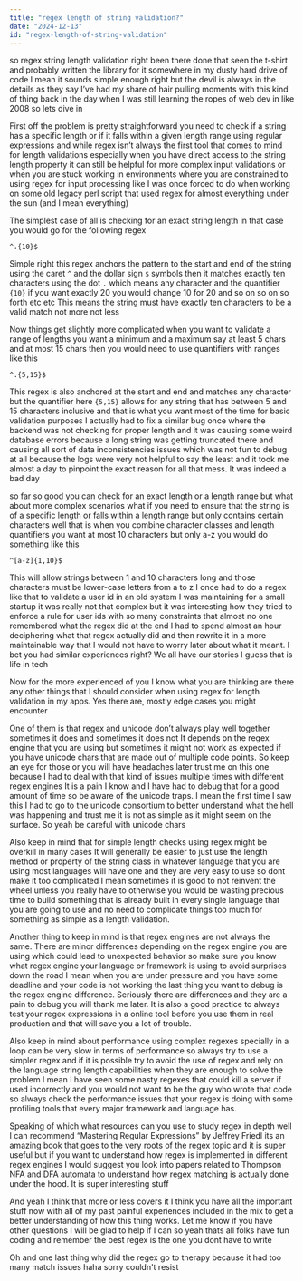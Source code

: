 ```yaml
---
title: "regex length of string validation?"
date: "2024-12-13"
id: "regex-length-of-string-validation"
---
```


 so regex string length validation right been there done that seen the t-shirt and probably written the library for it somewhere in my dusty hard drive of code I mean it sounds simple enough right but the devil is always in the details as they say I’ve had my share of hair pulling moments with this kind of thing back in the day when I was still learning the ropes of web dev in like 2008 so lets dive in

First off the problem is pretty straightforward you need to check if a string has a specific length or if it falls within a given length range using regular expressions and while regex isn’t always the first tool that comes to mind for length validations especially when you have direct access to the string length property it can still be helpful for more complex input validations or when you are stuck working in environments where you are constrained to using regex for input processing like I was once forced to do when working on some old legacy perl script that used regex for almost everything under the sun (and I mean everything)

The simplest case of all is checking for an exact string length in that case you would go for the following regex

```regex
^.{10}$
```

Simple right this regex anchors the pattern to the start and end of the string using the caret `^` and the dollar sign `$` symbols then it matches exactly ten characters using the dot `.` which means any character and the quantifier `{10}` if you want exactly 20 you would change 10 for 20 and so on so on so forth etc etc This means the string must have exactly ten characters to be a valid match not more not less

Now things get slightly more complicated when you want to validate a range of lengths you want a minimum and a maximum say at least 5 chars and at most 15 chars then you would need to use quantifiers with ranges like this

```regex
^.{5,15}$
```

This regex is also anchored at the start and end and matches any character but the quantifier here `{5,15}` allows for any string that has between 5 and 15 characters inclusive and that is what you want most of the time for basic validation purposes I actually had to fix a similar bug once where the backend was not checking for proper length and it was causing some weird database errors because a long string was getting truncated there and causing all sort of data inconsistencies issues which was not fun to debug at all because the logs were very not helpful to say the least and it took me almost a day to pinpoint the exact reason for all that mess. It was indeed a bad day

 so far so good you can check for an exact length or a length range but what about more complex scenarios what if you need to ensure that the string is of a specific length or falls within a length range but only contains certain characters well that is when you combine character classes and length quantifiers you want at most 10 characters but only a-z you would do something like this

```regex
^[a-z]{1,10}$
```

This will allow strings between 1 and 10 characters long and those characters must be lower-case letters from a to z I once had to do a regex like that to validate a user id in an old system I was maintaining for a small startup it was really not that complex but it was interesting how they tried to enforce a rule for user ids with so many constraints that almost no one remembered what the regex did at the end I had to spend almost an hour deciphering what that regex actually did and then rewrite it in a more maintainable way that I would not have to worry later about what it meant. I bet you had similar experiences right? We all have our stories I guess that is life in tech

Now for the more experienced of you I know what you are thinking are there any other things that I should consider when using regex for length validation in my apps. Yes there are, mostly edge cases you might encounter

One of them is that regex and unicode don’t always play well together sometimes it does and sometimes it does not It depends on the regex engine that you are using but sometimes it might not work as expected if you have unicode chars that are made out of multiple code points. So keep an eye for those or you will have headaches later trust me on this one because I had to deal with that kind of issues multiple times with different regex engines It is a pain I know and I have had to debug that for a good amount of time so be aware of the unicode traps. I mean the first time I saw this I had to go to the unicode consortium to better understand what the hell was happening and trust me it is not as simple as it might seem on the surface. So yeah be careful with unicode chars

Also keep in mind that for simple length checks using regex might be overkill in many cases It will generally be easier to just use the length method or property of the string class in whatever language that you are using most languages will have one and they are very easy to use so dont make it too complicated I mean sometimes it is good to not reinvent the wheel unless you really have to otherwise you would be wasting precious time to build something that is already built in every single language that you are going to use and no need to complicate things too much for something as simple as a length validation.

Another thing to keep in mind is that regex engines are not always the same. There are minor differences depending on the regex engine you are using which could lead to unexpected behavior so make sure you know what regex engine your language or framework is using to avoid surprises down the road I mean when you are under pressure and you have some deadline and your code is not working the last thing you want to debug is the regex engine difference. Seriously there are differences and they are a pain to debug you will thank me later. It is also a good practice to always test your regex expressions in a online tool before you use them in real production and that will save you a lot of trouble.

Also keep in mind about performance using complex regexes specially in a loop can be very slow in terms of performance so always try to use a simpler regex and if it is possible try to avoid the use of regex and rely on the language string length capabilities when they are enough to solve the problem I mean I have seen some nasty regexes that could kill a server if used incorrectly and you would not want to be the guy who wrote that code so always check the performance issues that your regex is doing with some profiling tools that every major framework and language has.

Speaking of which what resources can you use to study regex in depth well I can recommend “Mastering Regular Expressions” by Jeffrey Friedl its an amazing book that goes to the very roots of the regex topic and it is super useful but if you want to understand how regex is implemented in different regex engines I would suggest you look into papers related to Thompson NFA and DFA automata to understand how regex matching is actually done under the hood. It is super interesting stuff

And yeah I think that more or less covers it I think you have all the important stuff now with all of my past painful experiences included in the mix to get a better understanding of how this thing works. Let me know if you have other questions I will be glad to help if I can so yeah thats all folks have fun coding and remember the best regex is the one you dont have to write

Oh and one last thing why did the regex go to therapy because it had too many match issues haha sorry couldn't resist
